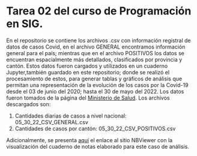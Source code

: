 # Tarea 02 del curso de Programación en SIG.
En el repositorio se contiene los archivos .csv con información registral de datos de casos Covid, en el archivo GENERAL encontramos información general para el país; mientras que en el archivo POSITIVOS los datos se encuentran espacialmente más detallados, clasificados por provincia y cantón. Estos datos fueron cargados y utilizados en un cuaderno Jupyter,también guardado en este repositorio; donde se realizó el procesamiento de estos, para generar tablas y gráficos de análisis que permitan una representación de la evolución de los casos por la Covid-19 desde el 03 de junio del 2020; hasta el 30 de mayo del 2022. Los datos fueron tomados de la página del [Ministerio de Salud](https://geovision.uned.ac.cr/oges/).
Los archivos descargados son:
   1. Cantidades diarias de casos a nivel nacional: 05_30_22_CSV_GENERAL.csv
   2. Cantidades de casos por cantón: 05_30_22_CSV_POSITIVOS.csv
 
Adicionalmente, se presenta [aquí](https://github.com/Angecv/tarea2/blob/master/Tarea2.ipynb) el enlace al sitio NBViewer con la visualización del cuaderno de notas elaborado para este caso de análisis.

